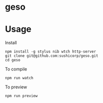 # geso

# Usage

Install

```
npm install -g stylus nib wtch http-server
git clone git@github.com:sushicorp/geso.git
cd geso
```

To compile
```
npm run watch
```


To preview

```
npm run preview
```
